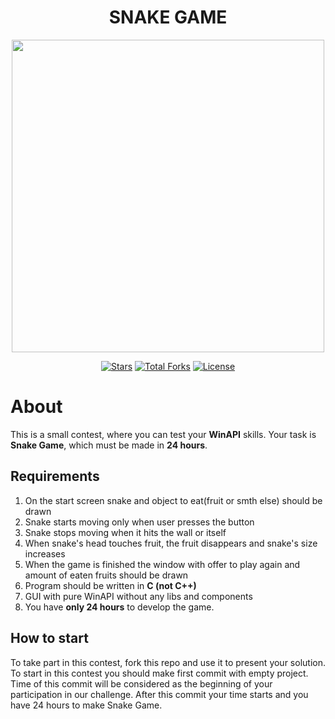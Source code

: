
<h1 align="center">SNAKE GAME</h1>
<p align="center"><img src="https://www.clipartwiki.com/clipimg/detail/129-1296500_animated-snake-clipart-cartoon-transparent-background-snake.png" width="500"></p>

<p align="center">
<a href="https://github.com/KomarDL/Snake-game/stargazers"><img src="https://img.shields.io/github/stars/KomarDL/Snake-game.svg" alt="Stars"></a>
<a href="https://github.com/KomarDL/Snake-game/releases"><img src="https://img.shields.io/github/forks/KomarDL/Snake-game.svg" alt="Total Forks"></a>
<a href="https://github.com/KomarDL/Snake-game/blob/master/LICENSE"><img src="https://img.shields.io/github/license/N1ghtF1re/Google-Drive-Bot.svg" alt="License"></a>
</p>
</p>


# About

This is a small contest, where you can test your **WinAPI** skills. Your task is **Snake Game**, which must be made in **24 hours**.  

## Requirements

1) On the start screen snake and object to eat(fruit or smth else) should be drawn  
2) Snake starts moving only when user presses the button  
3) Snake stops moving when it hits the wall or itself  
4) When snake's head touches fruit, the fruit disappears and snake's size increases  
5) When the game is finished the window with offer to play again and amount of eaten fruits should be drawn  
6) Program should be written in **C (not C++)**  
7) GUI with pure WinAPI without any libs and components  
8) You have **only 24 hours** to develop the game.

## How to start
To take part in this contest, fork this repo and use it to present your solution. To start in this contest you should make first commit with empty project. Time of this commit will be considered as the beginning of your participation in our challenge. After this commit your time starts and you have 24 hours to make Snake Game.
